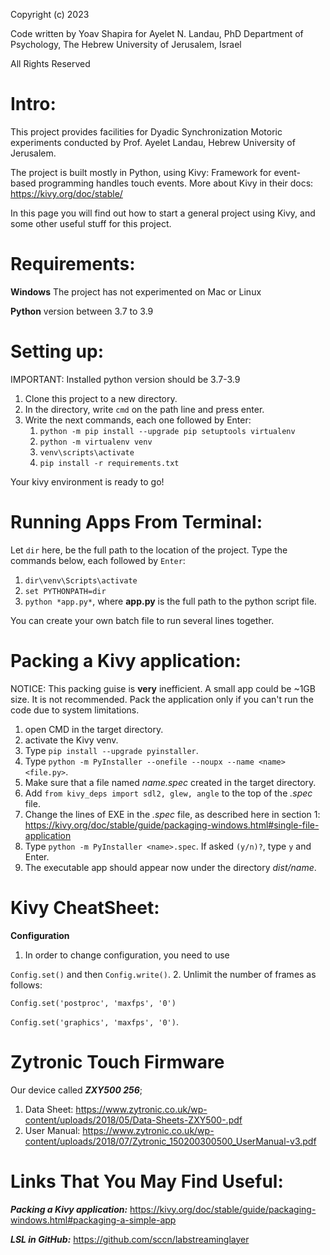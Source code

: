 Copyright (c) 2023 

Code written by Yoav Shapira for Ayelet N. Landau, PhD
Department of Psychology, The Hebrew University of Jerusalem, Israel

All Rights Reserved

# Intro:
This project provides facilities for Dyadic Synchronization Motoric experiments conducted by Prof. Ayelet Landau, Hebrew University of Jerusalem.

The project is built mostly in Python, using Kivy: Framework for event-based programming handles touch events. More about Kivy in their docs:
https://kivy.org/doc/stable/

In this page you will find out how to start a general project using Kivy, and some other useful stuff for this project.

# Requirements:
**Windows** The project has not experimented on Mac or Linux 

**Python** version between 3.7 to 3.9

# Setting up:
IMPORTANT: Installed python version should be 3.7-3.9
1) Clone this project to a new directory.
2) In the directory, write `cmd` on the path line and press enter.
3) Write the next commands, each one followed by Enter:
   1) `python -m pip install --upgrade pip setuptools virtualenv`
   2) `python -m virtualenv venv`
   3) `venv\scripts\activate`
   4) `pip install -r requirements.txt`

Your kivy environment is ready to go!

# Running Apps From Terminal:
Let `dir` here, be the full path to the location of the project. Type the commands below, each followed by `Enter`:
1) `dir\venv\Scripts\activate`
2) `set PYTHONPATH=dir`
3) `python *app.py*`, where **app.py** is the full path to the python script file.

You can create your own batch file to run several lines together.  

# Packing a Kivy application:
NOTICE: This packing guise is **very** inefficient. A small app could be ~1GB size. It is not recommended. Pack the application only if you can't run the code due to system limitations.
1) open CMD in the target directory.
2) activate the Kivy venv.
3) Type `pip install --upgrade pyinstaller`.
4) Type `python -m PyInstaller --onefile --noupx --name <name> <file.py>`.
5) Make sure that a file named _name.spec_ created in the target directory.
6) Add `from kivy_deps import sdl2, glew, angle` to the top of the _.spec_ file.
7) Change the lines of EXE in the _.spec_ file, as described here in section 1: https://kivy.org/doc/stable/guide/packaging-windows.html#single-file-application
8) Type `python -m PyInstaller <name>.spec`. If asked `(y/n)?`, type `y` and Enter.
9) The executable app should appear now under the directory _dist/name_.

# Kivy CheatSheet:
**Configuration**
1. In order to change configuration, you need to use 

`Config.set()`
and then `Config.write()`.
2. Unlimit the number of frames as follows:

`Config.set('postproc', 'maxfps', '0')`

`Config.set('graphics', 'maxfps', '0')`.

# Zytronic Touch Firmware
Our device called **_ZXY500 256_**; 
1. Data Sheet: https://www.zytronic.co.uk/wp-content/uploads/2018/05/Data-Sheets-ZXY500-.pdf
2. User Manual: https://www.zytronic.co.uk/wp-content/uploads/2018/07/Zytronic_150200300500_UserManual-v3.pdf

# Links That You May Find Useful:
***Packing a Kivy application:***
https://kivy.org/doc/stable/guide/packaging-windows.html#packaging-a-simple-app

***LSL in GitHub:***
https://github.com/sccn/labstreaminglayer
